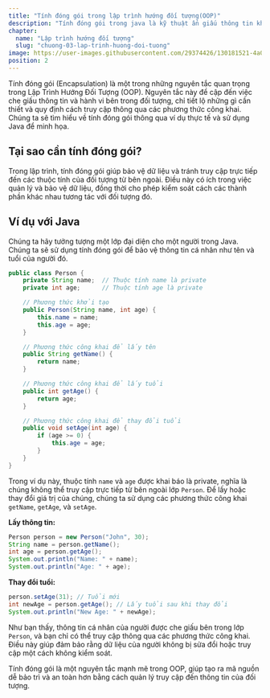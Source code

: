 ```yaml
---
title: "Tính đóng gói trong lập trình hướng đối tượng(OOP)"
description: "Tính đóng gói trong java là kỹ thuật ẩn giấu thông tin không liên quan và hiện thị ra thông liên quan. Mục đích chính của đóng gói trong java là giảm thiểu mức độ phức tạp phát triển phần mềm"
chapter:
  name: "Lập trình hướng đối tượng"
  slug: "chuong-03-lap-trinh-huong-doi-tuong"
image: https://user-images.githubusercontent.com/29374426/130181521-4a08856a-756f-46f4-94f4-6ff1a0a90f18.png
position: 2
---
```


Tính đóng gói (Encapsulation) là một trong những nguyên tắc quan trọng trong Lập Trình Hướng Đối Tượng (OOP). Nguyên tắc này đề cập đến việc che giấu thông tin và hành vi bên trong đối tượng, chỉ tiết lộ những gì cần thiết và quy định cách truy cập thông qua các phương thức công khai. Chúng ta sẽ tìm hiểu về tính đóng gói thông qua ví dụ thực tế và sử dụng Java để minh họa.

## Tại sao cần tính đóng gói?

Trong lập trình, tính đóng gói giúp bảo vệ dữ liệu và tránh truy cập trực tiếp đến các thuộc tính của đối tượng từ bên ngoài. Điều này có ích trong việc quản lý và bảo vệ dữ liệu, đồng thời cho phép kiểm soát cách các thành phần khác nhau tương tác với đối tượng đó.

## Ví dụ với Java

Chúng ta hãy tưởng tượng một lớp đại diện cho một người trong Java. Chúng ta sẽ sử dụng tính đóng gói để bảo vệ thông tin cá nhân như tên và tuổi của người đó.

```java
public class Person {
    private String name;  // Thuộc tính name là private
    private int age;      // Thuộc tính age là private

    // Phương thức khởi tạo
    public Person(String name, int age) {
        this.name = name;
        this.age = age;
    }

    // Phương thức công khai để lấy tên
    public String getName() {
        return name;
    }

    // Phương thức công khai để lấy tuổi
    public int getAge() {
        return age;
    }

    // Phương thức công khai để thay đổi tuổi
    public void setAge(int age) {
        if (age >= 0) {
            this.age = age;
        }
    }
}
```

Trong ví dụ này, thuộc tính `name` và `age` được khai báo là private, nghĩa là chúng không thể truy cập trực tiếp từ bên ngoài lớp `Person`. Để lấy hoặc thay đổi giá trị của chúng, chúng ta sử dụng các phương thức công khai `getName`, `getAge`, và `setAge`.

**Lấy thông tin:**

```java
Person person = new Person("John", 30);
String name = person.getName();
int age = person.getAge();
System.out.println("Name: " + name);
System.out.println("Age: " + age);
```

**Thay đổi tuổi:**

```java
person.setAge(31); // Tuổi mới
int newAge = person.getAge(); // Lấy tuổi sau khi thay đổi
System.out.println("New Age: " + newAge);
```

Như bạn thấy, thông tin cá nhân của người được che giấu bên trong lớp `Person`, và bạn chỉ có thể truy cập thông qua các phương thức công khai. Điều này giúp đảm bảo rằng dữ liệu của người không bị sửa đổi hoặc truy cập một cách không kiểm soát.

Tính đóng gói là một nguyên tắc mạnh mẽ trong OOP, giúp tạo ra mã nguồn dễ bảo trì và an toàn hơn bằng cách quản lý truy cập đến thông tin của đối tượng.
